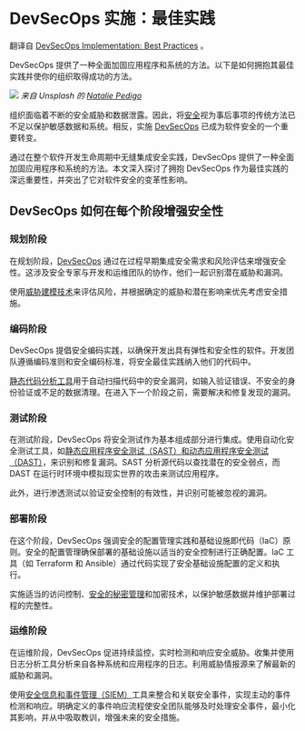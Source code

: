 # DevSecOps 实施：最佳实践

翻译自 [DevSecOps Implementation: Best Practices](https://thenewstack.io/devsecops-implementation-best-practices/) 。

DevSecOps 提供了一种全面加固应用程序和系统的方法。以下是如何拥抱其最佳实践并使你的组织取得成功的方法。

![](https://cdn.thenewstack.io/media/2021/07/3e03fb13-teamworksilhouette-1024x576.jpg)
*来自 Unsplash 的 [Natalie Pedigo](https://unsplash.com/@nataliepedigo)*

组织面临着不断的安全威胁和数据泄露。因此，将[安全](https://thenewstack.io/security/)视为事后事项的传统方法已不足以保护敏感数据和系统。相反，实施 [DevSecOps](https://thenewstack.io/what-is-devsecops/) 已成为软件安全的一个重要转变。

通过在整个软件开发生命周期中无缝集成安全实践，DevSecOps 提供了一种全面加固应用程序和系统的方法。本文深入探讨了拥抱 DevSecOps 作为最佳实践的深远重要性，并突出了它对软件安全的变革性影响。

## DevSecOps 如何在每个阶段增强安全性

### 规划阶段

在规划阶段，[DevSecOps](https://thenewstack.io/ebooks/devsecops/best-of-devsecops-trends-in-cloud-native-security-practices/) 通过在过程早期集成安全需求和风险评估来增强安全性。这涉及安全专家与开发和运维团队的协作，他们一起识别潜在威胁和漏洞。

使用[威胁建模技术](https://thenewstack.io/4-threat-models-for-kubernetes-deployment-security/)来评估风险，并根据确定的威胁和潜在影响来优先考虑安全措施。

###  编码阶段

DevSecOps 提倡安全编码实践，以确保开发出具有弹性和安全性的软件。开发团队遵循编码准则和安全编码标准，将安全最佳实践纳入他们的代码中。

[静态代码分析工具](https://thenewstack.io/checking-linuxs-code-with-static-analysis-tools/)用于自动扫描代码中的安全漏洞，如输入验证错误、不安全的身份验证或不足的数据清理。在进入下一个阶段之前，需要解决和修复发现的漏洞。

### 测试阶段

在测试阶段，DevSecOps 将安全测试作为基本组成部分进行集成。使用自动化安全测试工具，如[静态应用程序安全测试（SAST）和动态应用程序安全测试（DAST）](https://thenewstack.io/why-you-still-need-dynamic-application-security-testing/)，来识别和修复漏洞。SAST 分析源代码以查找潜在的安全弱点，而 DAST 在运行时环境中模拟现实世界的攻击来测试应用程序。

此外，进行渗透测试以验证安全控制的有效性，并识别可能被忽视的漏洞。

### 部署阶段

在这个阶段，DevSecOps 强调安全的配置管理实践和基础设施即代码（IaC）原则。安全的配置管理确保部署的基础设施以适当的安全控制进行正确配置。IaC 工具（如 Terraform 和 Ansible）通过代码实现了安全基础设施配置的定义和执行。

实施适当的访问控制、[安全的秘密管理](https://thenewstack.io/the-challenges-of-secrets-management-from-code-to-cloud/)和加密技术，以保护敏感数据并维护部署过程的完整性。

### 运维阶段

在运维阶段，DevSecOps 促进持续监控，实时检测和响应安全威胁。收集并使用日志分析工具分析来自各种系统和应用程序的日志。利用威胁情报源来了解最新的威胁和漏洞。

使用[安全信息和事件管理（SIEM）](https://thenewstack.io/what-separates-an-siem-platform-from-a-logging-tool/)工具来整合和关联安全事件，实现主动的事件检测和响应。明确定义的事件响应流程使安全团队能够及时处理安全事件，最小化其影响，并从中吸取教训，增强未来的安全措施。